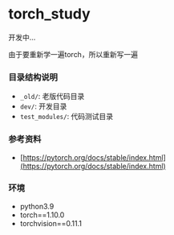 # torch_study
开发中...

由于要重新学一遍torch，所以重新写一遍

### 目录结构说明

- `_old/`: 老版代码目录
- `dev/`: 开发目录
- `test_modules/`: 代码测试目录


### 参考资料

- [https://pytorch.org/docs/stable/index.html](https://pytorch.org/docs/stable/index.html)


### 环境
- python3.9
- torch==1.10.0
- torchvision==0.11.1
